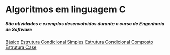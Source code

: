 # Algoritmos em linguagem C
##### São atividades e exemplos desenvolvidos durante o curso de Engenharia de Software

[Básico](/Algoritmos-em-C/tree/master/Básico)
[Estrutura Condicional Simples](/Algoritmos-em-C/tree/master/Condicional%20Simples)
[Estrutura Condicional Composto](/Algoritmos-em-C/tree/master/Condicional%20Composta)
[Estrutura Case](/Algoritmos-em-C/tree/master/Estrutura%20Case)
